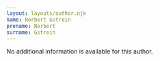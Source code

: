```yaml
---
layout: layouts/author.njk
name: Norbert Gstrein
prename: Norbert
surname: Gstrein
---
```

No additional information is available for this author.
